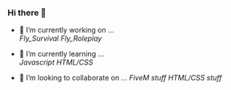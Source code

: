 ### Hi there 👋


- 🔭 I’m currently working on ... <br>
  *Fly_Survival*
  *Fly_Roleplay*
  
- 🌱 I’m currently learning ... <br>
  *Javascript*
  *HTML/CSS*
  
- 👯 I’m looking to collaborate on ...
  *FiveM stuff*
  *HTML/CSS stuff*
